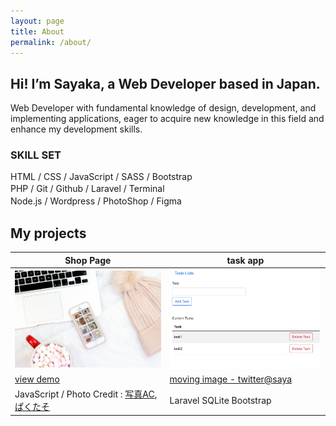 ```yaml
---
layout: page
title: About
permalink: /about/
---
```


## Hi! I’m Sayaka, a Web Developer based in Japan.

Web Developer with fundamental knowledge of design, development, and implementing applications, eager to acquire new knowledge in this field and enhance my development skills.

### SKILL SET

HTML / CSS / JavaScript / SASS / Bootstrap   
PHP / Git / Github / Laravel / Terminal　   
Node.js / Wordpress / PhotoShop / Figma　　   


## My projects

|  Shop Page  |  task app  |
| ---- | ---- |
|  <img src="/image/Top-down-view-of-iPhone-6.jpg" width="430px">   |  <img src="/image/portfolio2.png" width="430px">   |
|  [view demo](https://dm1.caramelcustard.net/)  |  [moving image - twitter@saya](https://twitter.com/fujisawa_sayaka/status/1410798040206643210)  |
| JavaScript / Photo Credit : [写真AC](https://www.photo-ac.com/),[ぱくたそ](https://www.pakutaso.com/)  | Laravel SQLite Bootstrap | 


